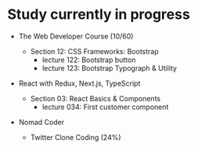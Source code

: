 # Study currently in progress

  - The Web Developer Course (10/60)
    - Section 12: CSS Frameworks: Bootstrap
      - lecture 122: Bootstrap button
      - lecture 123: Bootstrap Typograph & Utility

  - React with Redux, Next.js, TypeScript
    - Section 03: React Basics & Components
      - lecture 034: First customer component

  - Nomad Coder
    - Twitter Clone Coding (24%)
